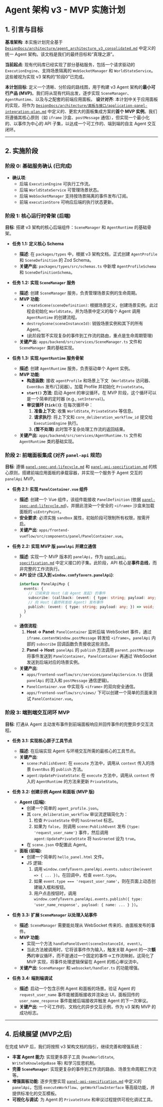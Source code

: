 # Agent 架构 v3 - MVP 实施计划

## 1. 引言与目标

**基准架构**: 本实施计划完全基于 [`DesignDocs/architecture/agent_architecture_v3_consolidated.md`](DesignDocs/architecture/agent_architecture_v3_consolidated.md:1) 中定义的统一 Agent 架构。该文档是我们的最终目标和“真理之源”。

**当前起点**: 现有代码库已经实现了部分基础服务，包括一个请求驱动的 `ExecutionEngine`、支持场景隔离的 `WebSocketManager` 和 `WorldStateService`。这些被视为实现 v3 架构的“阶段0”已完成。

**本计划目标**: 定义一个清晰、分阶段的路线图，用于构建 v3 Agent 架构的**最小可行产品 (MVP)**。我们将从现有代码出发，逐步实现 `SceneManager`、`AgentRuntime`、以及与之配套的前端应用面板。
**设计对齐**: 本计划中关于应用面板的实现，将作为 [`DesignDocs/architecture/面板与接口/application-panel-integration-plan.md`](DesignDocs/architecture/面板与接口/application-panel-integration-plan.md:1) 中定义的、更宏大的面板集成方案的**首个 MVP 实例**。我们将遵循其核心原则（如 `iframe` 沙盒、`postMessage` 通信），但实现一个最小化的、以事件为中心的 API 子集，以达成一个可工作的、端到端的自主 Agent 交互闭环。

---

## 2. 实施阶段

### 阶段 0: 基础服务确认 (已完成)

*   **确认项**:
    *   后端 `ExecutionEngine` 可执行工作流。
    *   后端 `WorldStateService` 可管理场景状态。
    *   后端 `WebSocketManager` 支持按场景隔离的事件发布/订阅。
    *   前端 `executionStore` 可响应后端的执行状态更新。

### 阶段 1: 核心运行时骨架 (后端)

**目标**: 搭建 v3 架构的核心后端组件：`SceneManager` 和 `AgentRuntime` 的基础骨架。

*   **任务 1.1: 定义核心 Schema**
    *   **描述**: 在 `packages/types` 中，根据 v3 架构文档，正式创建 `AgentProfile` 和 `SceneDefinition` 的 Zod Schema。
    *   **关键产出**: `packages/types/src/schemas.ts` 中新增 `AgentProfileSchema` 和 `SceneDefinitionSchema`。

*   **任务 1.2: 实现 `SceneManager` 服务**
    *   **描述**: 创建 `SceneManager` 服务，负责管理场景实例的生命周期。
    *   **MVP 功能**:
        *   `createScene(sceneDefinition)`: 根据场景定义，创建场景实例。此过程会初始化 `WorldState`，并为场景中定义的每个 Agent 调用 `AgentRuntime` 的创建流程。
        *   `destroyScene(sceneInstanceId)`: 销毁场景实例和其下的所有 Agent。
        *   (此阶段暂不实现复杂的事件到工作流的路由，重点是生命周期管理)
    *   **关键产出**: `apps/backend/src/services/SceneManager.ts` 文件和 `SceneManager` 类的基础实现。

*   **任务 1.3: 实现 `AgentRuntime` 服务骨架**
    *   **描述**: 创建 `AgentRuntime` 服务，负责驱动单个 Agent 实例。
    *   **MVP 功能**:
        *   **构造函数**: 接收 `agentProfile` 和场景上下文（`WorldState` 访问器、`EventBus` 发布/订阅器）。加载 Profile 并初始化 `PrivateState`。
        *   **`start()` 方法**: 启动 Agent 的审议循环。在 MVP 阶段，这个循环可以是一个简单的定时器 (e.g., `setInterval`)。
        *   **审议循环 (`tick()`)**: 在每次循环中：
            1.  **准备上下文**: 收集 `WorldState`, `PrivateState` 等信息。
            2.  **请求执行**: 将上下文和 `core_deliberation_workflow_id` 提交给 `ExecutionEngine` 执行。
            3.  **(暂不处理)** 此时暂不复杂处理工作流的返回结果。
    *   **关键产出**: `apps/backend/src/services/AgentRuntime.ts` 文件和 `AgentRuntime` 类的基础实现。

### 阶段 2: 前端面板集成 (对齐 `panel-api` 规范)

**目标**: 遵循 [`panel-spec-and-lifecycle.md`](./面板与接口/panel-spec-and-lifecycle.md:1) 和 [`panel-api-specification.md`](./面板与接口/panel-api-specification.md:1) 的核心原则，搭建前端应用面板的承载容器，并实现一个服务于 Agent 交互的 `panelApi` MVP。

*   **任务 2.1: 实现 `PanelContainer.vue` 组件**
    *   **描述**: 创建一个 Vue 组件，该组件能接收 `PanelDefinition` (依据 [`panel-spec-and-lifecycle.md`](./面板与接口/panel-spec-and-lifecycle.md:1))，并据此渲染一个安全的 `<iframe>` 沙盒来加载面板的 `uiEntryPoint`。
    *   **安全要求**: 必须实施 `sandbox` 属性，初始阶段可限制所有权限，按需开启。
    *   **关键产出**: `apps/frontend-vueflow/src/components/panel/PanelContainer.vue`。

*   **任务 2.2: 实现 MVP 版 `panelApi` 并建立通信**
    *   **描述**: 实现一个 MVP 版本的 `panelApi`，作为 [`panel-api-specification.md`](./面板与接口/panel-api-specification.md:1) 中定义接口的子集。此阶段，API 核心是**事件总线**，而非完整的工作流执行。
    *   **API 设计 (注入到 `window.comfyTavern.panelApi`)**:
        ```typescript
        interface PanelApiMvp {
          events: {
            // 订阅来自 Host (由 Agent 发起) 的事件
            subscribe: (callback: (event: { type: string; payload: any; }) => void) => () => void; // 返回取消订阅函数
            // 向 Host (最终转发给 Agent) 发布事件
            publish: (event: { type: string; payload: any; }) => void;
          }
        }
        ```
    *   **通信流程**:
        1.  **Host -> Panel**: `PanelContainer` 监听后端 WebSocket 事件，通过 `iframe.contentWindow.postMessage` 转发给 `<iframe>`。`panelApi` 内部的 `subscribe` 回调函数负责接收这些消息。
        2.  **Panel -> Host**: `panelApi` 的 `publish` 方法调用 `parent.postMessage` 将事件发送到 `PanelContainer`。`PanelContainer` 再通过 WebSocket 发送到后端对应的场景实例。
    *   **关键产出**:
        *   `apps/frontend-vueflow/src/services/panelApiService.ts` (封装 `panelApi` 的注入和 `postMessage` 通信逻辑)。
        *   `PanelContainer.vue` 中实现与 `<iframe>` 的双向安全通信。
        *   `apps/frontend-vueflow/src/views/` 下可以创建一个简单的页面来测试 `PanelContainer.vue`。

### 阶段 3: 端到端交互闭环 MVP

**目标**: 打通从 Agent 主动发布事件到前端面板响应并回传事件的完整异步交互流程。

*   **任务 3.1: 实现核心原子工具节点**
    *   **描述**: 在后端实现 Agent 与环境交互所需的最核心的工具节点。
    *   **关键产出**:
        *   `scene:PublishEvent`: 在 `execute` 方法中，调用从 `context` 传入的场景 `EventBus` 的 `publish` 方法。
        *   `agent:UpdatePrivateState`: 在 `execute` 方法中，调用从 `context` 传入的 `AgentRuntime` 的方法来更新 `PrivateState`。

*   **任务 3.2: 创建示例 Agent 和面板 (MVP 版)**
    *   **Agent (后端)**:
        *   创建一个简单的 `agent_profile.json`。
        *   其 `core_deliberation_workflow` 审议流逻辑简化为：
            1.  检查 `PrivateState` 中的 `hasGreeted` 标志。
            2.  如果为 `false`，则调用 `scene:PublishEvent` 发布 `{type: 'request_user_name'}` 事件，然后调用 `agent:UpdatePrivateState` 将 `hasGreeted` 设为 `true`。
        *   在 `scene.json` 中配置此 Agent。
    *   **面板 (前端)**:
        *   创建一个简单的 `hello_panel.html` 文件。
        *   JS 逻辑:
            1.  调用 `window.comfyTavern.panelApi.events.subscribe(event => { ... })`。在回调中，检查 `event.type`。
            2.  如果 `event.type === 'request_user_name'`，则在页面上动态创建输入框和按钮。
            3.  用户点击按钮时，调用 `window.comfyTavern.panelApi.events.publish({ type: 'user_name_response', payload: { name: ... } })`。

*   **任务 3.3: 扩展 `SceneManager` 以处理入站事件**
    *   **描述**: `SceneManager` 需要能处理从 WebSocket 传来的、由面板发布的事件。
    *   **MVP 功能**:
        *   实现一个方法 `handlePanelEvent(sceneInstanceId, event)`。
        *   当此方法被调用时，它将该事件作为输入，触发关联 Agent 的一次**额外**的审议循环，而不是通过一个固定的事件->工作流映射。这简化了 MVP 实现，将事件处理逻辑保留在 Agent 的核心审议流中。
    *   **关键产出**: `SceneManager` 和 `websocket/handler.ts` 的功能增强。

*   **任务 3.4: 端到端调试**
    *   **描述**: 启动一个包含示例 Agent 和面板的场景。验证 Agent 的 `request_user_name` 事件能被面板接收并渲染出 UI，面板回传的 `user_name_response` 事件能被后端接收并触发 Agent 的下一次审议。
    *   **关键产出**: 一个可工作的、文档化的异步交互示例，作为 v3 架构 MVP 的成功标志。

---

## 4. 后续展望 (MVP之后)

在完成 MVP 后，我们将按照 v3 架构文档的指引，继续完善和增强系统：

*   **丰富 Agent 能力**: 实现更多原子工具 (`ReadWorldState`, `WriteToKnowledgeBase` 等) 和学习反思机制。
*   **完善 `SceneManager`**: 实现更复杂的事件到工作流的路由、场景生命周期工作流等。
*   **增强面板功能**: 逐步完整实现 [`panel-api-specification.md`](./面板与接口/panel-api-specification.md:1) 中定义的 `panelApi`，包括 `executeWorkflow`、`getWorkflowInterface` 等高级功能，并提供标准化的交互模板。
*   **可视化与调试**: 为 Agent 的 `PrivateState` 和审议过程提供可视化调试工具。